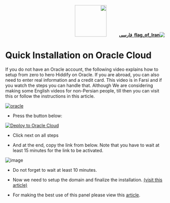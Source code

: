 <div dir="rtl">

[**![flag_of_Iran](https://user-images.githubusercontent.com/125398461/234186932-52f1fa82-52c6-417f-8b37-08fe9250a55f.png) &nbsp;فارسی**](https://github.com/hiddify/hiddify-config/wiki/Oracle-%D9%86%D8%B5%D8%A8-%D8%AE%DB%8C%D9%84%DB%8C-%D8%AE%DB%8C%D9%84%DB%8C-%D8%B3%D8%B1%DB%8C%D8%B9-%D8%AF%D8%B1-%D8%A7%D9%88%D8%B1%D8%A7%DA%A9%D9%84-%DA%A9%D9%84%D9%88%D8%AF)&nbsp;&nbsp;&nbsp;&nbsp;&nbsp;&nbsp;&nbsp;&nbsp;&nbsp;&nbsp;<a href="https://github.com/hiddify/hiddify-config/wiki/All-tutorials-and-videos"><img width="100" src="https://github.com/hiddify/hiddify-config/assets/125398461/8ac5b906-105c-4b98-acf5-0e12e39e33f6" /></a>
</div>

# Quick Installation on Oracle Cloud
If you do not have an Oracle account, the following video explains how to setup from zero to hero Hiddify on Oracle. If you are abroad, you can also need to enter real information and a credit card. This video is in Farsi and if you watch the steps you can handle that. Although We are considering making some English videos for non-Persian people, till then you can visit this or follow the instructions in this article.

[![oracle](https://img.youtube.com/vi/s1QZD1Ujdds/maxresdefault.jpg)](https://www.youtube.com/watch?v=s1QZD1Ujdds)

- Press the button below:

[![Deploy to Oracle Cloud](https://oci-resourcemanager-plugin.plugins.oci.oraclecloud.com/latest/deploy-to-oracle-cloud.svg)](https://cloud.oracle.com/resourcemanager/stacks/create?zipUrl=https://github.com/hiddify/hiddify-config/archive/refs/heads/main.zip)

* Click next on all steps

* And at the end, copy the link from below. Note that you have to wait at least 15 minutes for the link to be activated.

![image](https://user-images.githubusercontent.com/114227601/206861477-7967ac8d-ea9f-4742-b414-e848898668c7.png)

* Do not forget to wait at least 10 minutes.

* Now we need to setup the domain and finalize the installation. [(visit this article)](https://github.com/hiddify/hiddify-config/wiki/Guide-for-setting-up-the-domain-and-finalizing-the-installation)

* For making the best use of this panel please view this [article](https://github.com/hiddify/hiddify-config/wiki/How-to-configure-Hiddify-Panel-properly).
